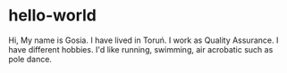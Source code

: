 # hello-world
Hi, My name is Gosia. I have lived in Toruń. I work as Quality Assurance. I have different hobbies. I'd like running, swimming, air acrobatic such as pole dance.
